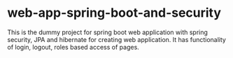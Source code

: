 # web-app-spring-boot-and-security
This is the dummy project for spring boot web application with spring security, JPA and hibernate for creating web application. It has functionality of login, logout, roles based access of pages.
